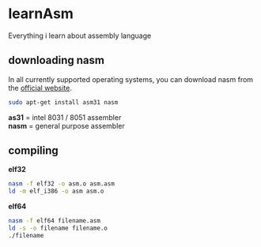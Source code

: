 # learnAsm
Everything i learn about assembly language


## downloading nasm 
In all currently supported operating systems, you can download nasm from the [official website](http://www.nasm.us/).
```bash
sudo apt-get install asm31 nasm
```
**as31** = intel 8031 / 8051 assembler\
**nasm** = general purpose assembler

## compiling
**elf32**
```bash
nasm -f elf32 -o asm.o asm.asm
ld -m elf_i386 -o asm asm.o
```
**elf64**
```bash
nasm -f elf64 filename.asm
ld -s -o filename filename.o
./filename
```

